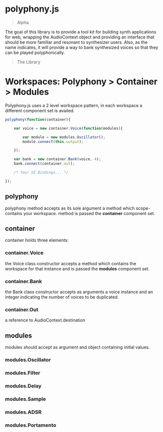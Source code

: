 
# polyphony.js

> Alpha

The goal of this library is to provide a tool kit for building synth applications for web, wrapping the AudioContext
object and providing an interface that should be more familiar and resonant to synthesizer users.
Also, as the name indicates, it will provide a way to bank synthesized voices so that they can be played polyphonically.

> The Library

# Workspaces: Polyphony > Container > Modules

Polyphony.js uses a 2 level workspace pattern, in each workspace a different component set is availed.

```js
polyphony(function(container){

    var voice = new container.Voice(function(modules){

        var module = new modules.Oscillator();
        module.connect(this.output);

    });

    var bank = new container.Bank(voice, 4);
    bank.connect(container.out);

    /* Your UI Bindings... */

});
```

## polyphony

polyphony method accepts as its sole argument a method which scope-contains your workspace.
method is passed the **container** component set.

## container

container holds three elements:

### container.Voice

the Voice class constructor accepts a method which contains the workspace for that instance and is passed
the **modules** component set.

### container.Bank

the Bank class constructor accepts as arguments a voice instance and an integer indicating the number of voices
to be duplicated.

### container.Out

a reference to AudioContext.destination

## modules

modules should accept as argument and object containing initial values.

### modules.Oscillator

### modules.Filter

### modules.Delay

### modules.Sample

### modules.ADSR

### modules.Portamento